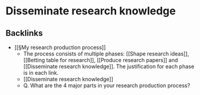 # Disseminate research knowledge

## Backlinks
* [[§My research production process]]
	* The process consists of multiple phases: [[Shape research ideas]], [[Betting table for research]], [[Produce research papers]] and [[Disseminate research knowledge]]. The justification for each phase is in each link.
	* [[Disseminate research knowledge]]
	* Q. What are the 4 major parts in your research production process?

<!-- {BearID:7C20FC03-7575-4F64-87FF-0BA2C07AB830-1378-000003AC2835DE3D} -->
